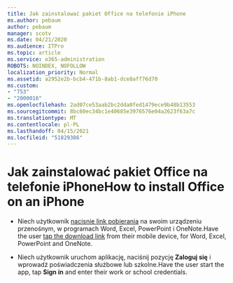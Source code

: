 ```yaml
---
title: Jak zainstalować pakiet Office na telefonie iPhone
ms.author: pebaum
author: pebaum
manager: scotv
ms.date: 04/21/2020
ms.audience: ITPro
ms.topic: article
ms.service: o365-administration
ROBOTS: NOINDEX, NOFOLLOW
localization_priority: Normal
ms.assetid: a2952e2b-bcb4-471b-8ab1-dce8aff76d70
ms.custom:
- "753"
- "2000016"
ms.openlocfilehash: 2ad07ce53aab2bc2dda0fed1479ece9b48b13553
ms.sourcegitcommit: 8bc60ec34bc1e40685e3976576e04a2623f63a7c
ms.translationtype: MT
ms.contentlocale: pl-PL
ms.lasthandoff: 04/15/2021
ms.locfileid: "51829386"
---
```

# <a name="how-to-install-office-on-an-iphone"></a><span data-ttu-id="4acb5-102">Jak zainstalować pakiet Office na telefonie iPhone</span><span class="sxs-lookup"><span data-stu-id="4acb5-102">How to install Office on an iPhone</span></span>

- <span data-ttu-id="4acb5-103">Niech użytkownik [nacisnie link pobierania](https://support.office.com/article/9df6d10c-7281-4671-8666-6ca8e339b628?wt.mc_id=Alchemy_ClientDIA) na swoim urządzeniu przenośnym, w programach Word, Excel, PowerPoint i OneNote.</span><span class="sxs-lookup"><span data-stu-id="4acb5-103">Have the user [tap the download link](https://support.office.com/article/9df6d10c-7281-4671-8666-6ca8e339b628?wt.mc_id=Alchemy_ClientDIA) from their mobile device, for Word, Excel, PowerPoint and OneNote.</span></span>

- <span data-ttu-id="4acb5-104">Niech użytkownik uruchom aplikację, naciśnij pozycję **Zaloguj się** i wprowadź poświadczenia służbowe lub szkolne.</span><span class="sxs-lookup"><span data-stu-id="4acb5-104">Have the user start the app, tap **Sign in** and enter their work or school credentials.</span></span>
